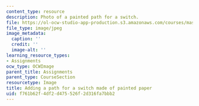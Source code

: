 ```yaml
---
content_type: resource
description: Photo of a painted path for a switch.
file: https://ol-ocw-studio-app-production.s3.amazonaws.com/courses/mas-714j-technologies-for-creative-learning-fall-2009/f761b62f4df2d475526f2d316fa7bbb2_Image9.jpg
file_type: image/jpeg
image_metadata:
  caption: ''
  credit: ''
  image-alt: ''
learning_resource_types:
- Assignments
ocw_type: OCWImage
parent_title: Assignments
parent_type: CourseSection
resourcetype: Image
title: Adding a path for a switch made of painted paper
uid: f761b62f-4df2-d475-526f-2d316fa7bbb2
---
```

